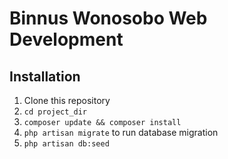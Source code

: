 Binnus Wonosobo Web Development
=================================

Installation
---------------------------------
1. Clone this repository
2. ``cd project_dir``
3. ``composer update && composer install``
4. ``php artisan migrate`` to run database migration
5. ``php artisan db:seed``